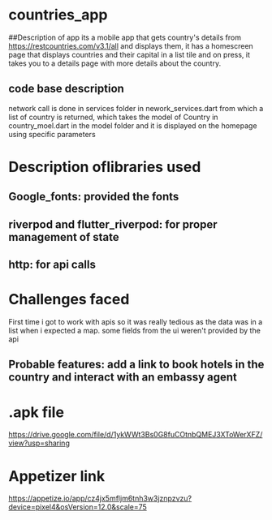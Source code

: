 # countries_app

##Description of app
its a mobile app that gets country's details from https://restcountries.com/v3.1/all and displays them, it has a homescreen page that displays countries and their capital in a list tile and on press, it takes you to a details page with more details about the country.

## code base description
network call is done in services folder in nework_services.dart from which a list of country is returned, which takes the model of Country in country_moel.dart in the model folder and it is displayed on the homepage using specific parameters

# Description oflibraries used 

## Google_fonts: provided the fonts

## riverpod and flutter_riverpod: for proper management of state

## http: for api calls

# Challenges faced
First time i got to work with apis so it was really tedious as the data was in a list when i expected a map. some fields from the ui weren't provided by the api

## Probable features: add a link to book hotels in the country and interact with an embassy agent

# .apk file
https://drive.google.com/file/d/1ykWWt3Bs0G8fuCOtnbQMEJ3XToWerXFZ/view?usp=sharing

# Appetizer link
https://appetize.io/app/cz4jx5mfljm6tnh3w3jznpzvzu?device=pixel4&osVersion=12.0&scale=75
